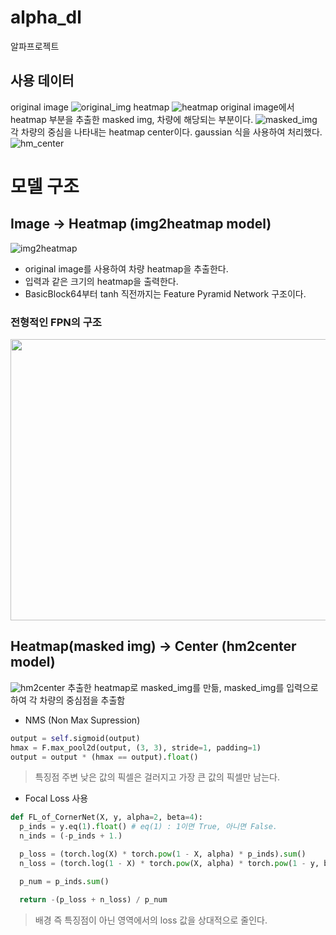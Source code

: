 # alpha_dl
알파프로젝트

## 사용 데이터

original image
![original_img](https://user-images.githubusercontent.com/11612272/170933049-7af0a6c9-6f8a-4538-9611-9b333095183e.png)
heatmap
![heatmap](https://user-images.githubusercontent.com/11612272/170933043-5ea4759a-69fc-49b8-bc34-5e5cb39b7933.png)
original image에서 heatmap 부분을 추출한 masked img, 차량에 해당되는 부분이다.
![masked_img](https://user-images.githubusercontent.com/11612272/170933048-525e1ef5-d192-41c0-bd3c-845b90216395.png)
각 차량의 중심을 나타내는 heatmap center이다. gaussian 식을 사용하여 처리했다.
![hm_center](https://user-images.githubusercontent.com/11612272/170957872-42e8c8dd-495b-4fb1-b432-a0d59cd2c85d.png)


# 모델 구조
## Image -> Heatmap (img2heatmap model)
![img2heatmap](https://user-images.githubusercontent.com/11612272/170927646-0d2d5fa2-ccf6-465d-abf1-5a8bf2a3b67f.png)
* original image를 사용하여 차량 heatmap을 추출한다.
* 입력과 같은 크기의 heatmap을 출력한다.
* BasicBlock64부터 tanh 직전까지는 Feature Pyramid Network 구조이다.
### 전형적인 FPN의 구조
<img src="https://user-images.githubusercontent.com/11612272/170960130-62a53278-4430-4de0-86e8-682d07f24cf4.png"  width="600" height="450">



## Heatmap(masked img) -> Center (hm2center model)
![hm2center](https://user-images.githubusercontent.com/11612272/170927347-bd5bfb91-ed19-4b1d-9c9e-bd8bea669f04.png)
추출한 heatmap로 masked_img를 만듦, masked_img를 입력으로 하여 각 차량의 중심점을 추출함

* NMS (Non Max Supression)
```python
output = self.sigmoid(output)
hmax = F.max_pool2d(output, (3, 3), stride=1, padding=1)
output = output * (hmax == output).float()
```
> 특징점 주변 낮은 값의 픽셀은 걸러지고 가장 큰 값의 픽셀만 남는다.
* Focal Loss 사용
```python
def FL_of_CornerNet(X, y, alpha=2, beta=4):
  p_inds = y.eq(1).float() # eq(1) : 1이면 True, 아니면 False.
  n_inds = (-p_inds + 1.)

  p_loss = (torch.log(X) * torch.pow(1 - X, alpha) * p_inds).sum()
  n_loss = (torch.log(1 - X) * torch.pow(X, alpha) * torch.pow(1 - y, beta) * n_inds).sum()

  p_num = p_inds.sum()

  return -(p_loss + n_loss) / p_num
```
> 배경 즉 특징점이 아닌 영역에서의 loss 값을 상대적으로 줄인다.
